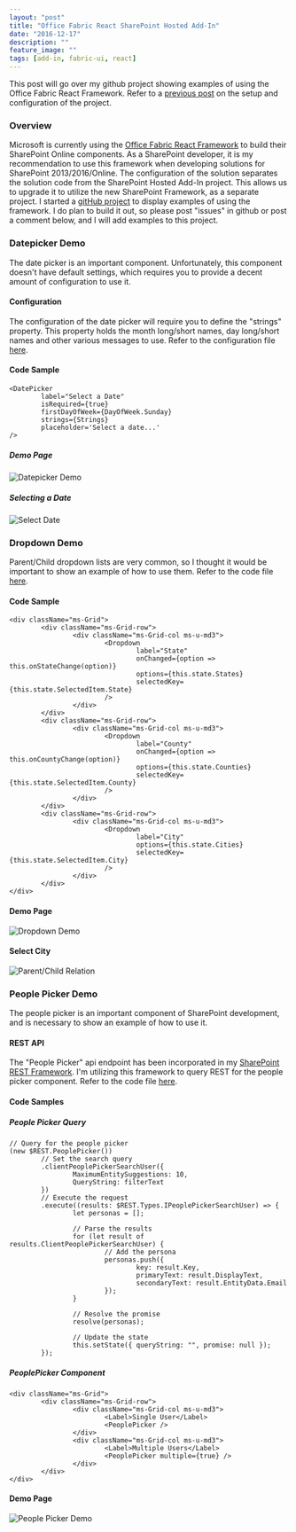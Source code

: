 ```yaml
---
layout: "post"
title: "Office Fabric React SharePoint Hosted Add-In"
date: "2016-12-17"
description: ""
feature_image: ""
tags: [add-in, fabric-ui, react]
---
```


This post will go over my github project showing examples of using the Office Fabric React Framework. Refer to a [previous post](https://dattabase.com/blog/sharepoint-app-fabric-ui-react-part-1-3) on the setup and configuration of the project.

<!--more-->

### Overview

Microsoft is currently using the [Office Fabric React Framework](https://dev.office.com/fabric) to build their SharePoint Online components. As a SharePoint developer, it is my recommendation to use this framework when developing solutions for SharePoint 2013/2016/Online. The configuration of the solution separates the solution code from the SharePoint Hosted Add-In project. This allows us to upgrade it to utilize the new SharePoint Framework, as a separate project. I started a [gitHub project](https://github.com/gunjandatta/sprest-fabric-react) to display examples of using the framework. I do plan to build it out, so please post "issues" in github or post a comment below, and I will add examples to this project.

### Datepicker Demo

The date picker is an important component. Unfortunately, this component doesn't have default settings, which requires you to provide a decent amount of configuration to use it.

#### Configuration

The configuration of the date picker will require you to define the "strings" property. This property holds the month long/short names, day long/short names and other various messages to use. Refer to the configuration file [here](https://github.com/gunjandatta/sprest-fabric-react/blob/master/SPREST.FabricReact/SPREST.FabricReact.UX/src/components/Datepicker/strings.tsx).

#### Code Sample

```
<DatePicker
        label="Select a Date"
        isRequired={true}
        firstDayOfWeek={DayOfWeek.Sunday}
        strings={Strings}
        placeholder='Select a date...'
/>

```

##### Demo Page

![Datepicker Demo](https://dattabase.com/blog/wp-content/uploads/2016/12/Datepicker.png)

##### Selecting a Date

![Select Date](https://dattabase.com/blog/wp-content/uploads/2016/12/SelectDate.png)

### Dropdown Demo

Parent/Child dropdown lists are very common, so I thought it would be important to show an example of how to use them. Refer to the code file [here](https://github.com/gunjandatta/sprest-fabric-react/blob/master/SPREST.FabricReact/SPREST.FabricReact.UX/src/components/Dropdown/demo.tsx).

#### Code Sample

```
<div className="ms-Grid">
        <div className="ms-Grid-row">
                <div className="ms-Grid-col ms-u-md3">
                        <Dropdown
                                label="State"
                                onChanged={option => this.onStateChange(option)}
                                options={this.state.States}
                                selectedKey={this.state.SelectedItem.State}
                        />
                </div>
        </div>
        <div className="ms-Grid-row">
                <div className="ms-Grid-col ms-u-md3">
                        <Dropdown
                                label="County"
                                onChanged={option => this.onCountyChange(option)}
                                options={this.state.Counties}
                                selectedKey={this.state.SelectedItem.County}
                        />
                </div>
        </div>
        <div className="ms-Grid-row">
                <div className="ms-Grid-col ms-u-md3">
                        <Dropdown
                                label="City"
                                options={this.state.Cities}
                                selectedKey={this.state.SelectedItem.City}
                        />
                </div>
        </div>
</div>

```

#### Demo Page

![Dropdown Demo](https://dattabase.com/blog/wp-content/uploads/2016/12/Dropdown.png)

#### Select City

![Parent/Child Relation](https://dattabase.com/blog/wp-content/uploads/2016/12/ParentChild.png)

### People Picker Demo

The people picker is an important component of SharePoint development, and is necessary to show an example of how to use it.

#### REST API

The "People Picker" api endpoint has been incorporated in my [SharePoint REST Framework](https://gunjandatta.github.io/sprest). I'm utilizing this framework to query REST for the people picker component. Refer to the code file [here](https://github.com/gunjandatta/sprest-fabric-react/blob/master/SPREST.FabricReact/SPREST.FabricReact.UX/src/components/PeoplePicker/peoplePicker.tsx).

#### Code Samples

##### People Picker Query

```
// Query for the people picker
(new $REST.PeoplePicker())
        // Set the search query
        .clientPeoplePickerSearchUser({
                MaximumEntitySuggestions: 10,
                QueryString: filterText
        })
        // Execute the request
        .execute((results: $REST.Types.IPeoplePickerSearchUser) => {
                let personas = [];

                // Parse the results
                for (let result of results.ClientPeoplePickerSearchUser) {
                        // Add the persona
                        personas.push({
                                key: result.Key,
                                primaryText: result.DisplayText,
                                secondaryText: result.EntityData.Email
                        });
                }

                // Resolve the promise
                resolve(personas);

                // Update the state
                this.setState({ queryString: "", promise: null });
        });

```

##### PeoplePicker Component

```
<div className="ms-Grid">
        <div className="ms-Grid-row">
                <div className="ms-Grid-col ms-u-md3">
                        <Label>Single User</Label>
                        <PeoplePicker />
                </div>
                <div className="ms-Grid-col ms-u-md3">
                        <Label>Multiple Users</Label>
                        <PeoplePicker multiple={true} />
                </div>
        </div>
</div>

```

#### Demo Page

![People Picker Demo](https://dattabase.com/blog/wp-content/uploads/2016/12/PeoplePicker.png)
